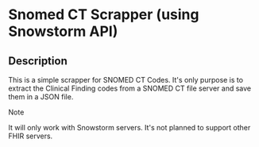 # Snomed CT Scrapper (using Snowstorm API)

## Description

This is a simple scrapper for SNOMED CT Codes. It's only purpose is to extract the Clinical Finding codes from a SNOMED CT file server and save them in a JSON file.

> [!NOTE]  
> It will only work with Snowstorm servers. It's not planned to support other FHIR servers.

